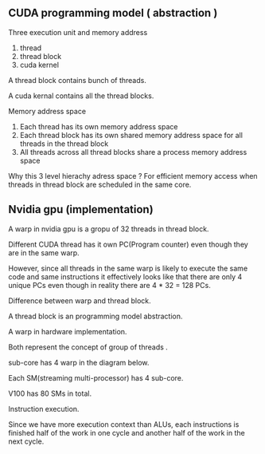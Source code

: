 

## CUDA programming model ( abstraction )

Three execution unit and memory address
1.  thread
2.  thread block
3.  cuda kernel


A thread block contains bunch of threads.

A cuda kernal contains all the thread blocks.

Memory address space
1. Each thread has its own memory address space
2. Each thread block has its own shared memory address space for all 
threads in the thread block
3. All threads across all thread blocks share a process memory address space


Why this 3 level hierachy adress space ? 
For efficient memory access when threads in thread block are scheduled in
the same core.

## Nvidia gpu (implementation)

A warp in nvidia gpu is a gropu of 32 threads in thread block.

Different CUDA thread has it own PC(Program counter)
even though they are in the same warp.

However, since all threads in the same warp is likely to execute the 
same code and same instructions it effectively looks like that there are only 
4 unique PCs even though in reality there are 4 * 32 = 128 PCs.

Difference between warp and thread block.

A thread block is an programming model abstraction.

A warp in hardware implementation.

Both represent the concept of group of threads . 


sub-core has 4 warp in the diagram below. 

Each SM(streaming multi-processor) has 4 sub-core.

V100 has 80 SMs in total.





Instruction execution.

Since we have more execution context than ALUs, each instructions is finished 
half of the work in one cycle and another half of the work in the next cycle.

